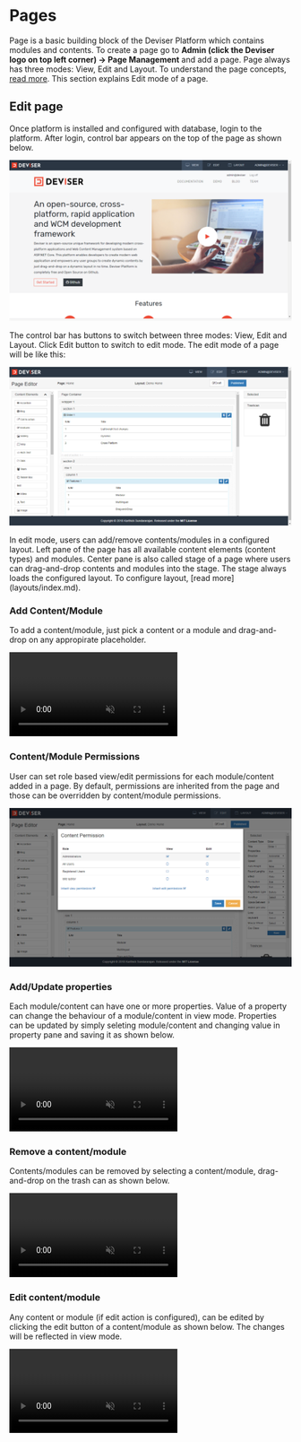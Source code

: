 # Pages
Page is a basic building block of the Deviser Platform which contains modules and contents. To create a page go to **Admin (click the Deviser logo on top left corner) -> Page Management** and add a page. Page always has three modes: View, Edit and Layout. To understand the page concepts, [read more](../../concepts.md). This section explains Edit mode of a page. 

## Edit page
Once platform is installed and configured with database, login to the platform. After login, control bar appears on the top of the page as shown below.

<img class="img-popup" src="../../assets/images/ViewMode.png">


The control bar has buttons to switch between three modes: View, Edit and Layout. Click Edit button to switch to edit mode. The edit mode of a page will be like this:

<img class="img-popup" src="../../assets/images/EditMode.png">

In edit mode, users can add/remove contents/modules in a configured layout. Left pane of the page has all available content elements (content types) and modules. Center pane is also called stage of a page where users can drag-and-drop contents and modules into the stage. The stage always loads the configured layout. To configure layout, [read more] (layouts/index.md).

### Add Content/Module
To add a content/module, just pick a content or a module and drag-and-drop on any appropirate placeholder.

<video class="video-popup"  autoplay muted loop>
  <source src="../../assets/videos/Page_AddContent.mp4" type="video/mp4">
  Your browser does not support HTML5 video.
</video>


### Content/Module Permissions
User can set role based view/edit permissions for each module/content added in a page. By default, permissions are inherited from the page and those can be overridden by content/module permissions.

<img class="img-popup" src="../../assets/images/ContentPermissions.png">

### Add/Update properties
Each module/content can have one or more properties. Value of a property can change the behaviour of a module/content in view mode. Properties can be updated by simply seleting module/content and changing value in property pane and saving it as shown below.

<video class="video-popup"  autoplay muted loop>
  <source src="../../assets/videos/Page_UpdateProperties.mp4" type="video/mp4">
  Your browser does not support HTML5 video.
</video>

### Remove a content/module
Contents/modules can be removed by selecting a content/module, drag-and-drop on the trash can as shown below.

<video class="video-popup"  autoplay muted loop>
  <source src="../../assets/videos/Page_RemoveContent.mp4" type="video/mp4">
  Your browser does not support HTML5 video.
</video>

### Edit content/module
Any content or module (if edit action is configured), can be edited by clicking the edit button of a content/module as shown below. The changes will be reflected in view mode.

<video class="video-popup"  autoplay muted loop>
  <source src="../../assets/videos/Page_EditContent.mp4" type="video/mp4">
  Your browser does not support HTML5 video.
</video>